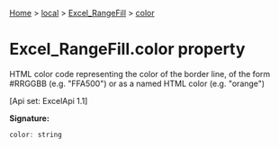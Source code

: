 [Home](./index) &gt; [local](local.md) &gt; [Excel\_RangeFill](local.excel_rangefill.md) &gt; [color](local.excel_rangefill.color.md)

# Excel\_RangeFill.color property

HTML color code representing the color of the border line, of the form \#RRGGBB (e.g. "FFA500") or as a named HTML color (e.g. "orange") 

 \[Api set: ExcelApi 1.1\]

**Signature:**
```javascript
color: string
```
